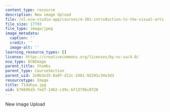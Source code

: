 ```yaml
---
content_type: resource
description: New image Upload
file: /ol-ocw-studio-app/courses/4-301-introduction-to-the-visual-arts-spring-2007/b76695d37ed71462c39cbf13796c0f20_T1dahya.jpg
file_size: 17793
file_type: image/jpeg
image_metadata:
  caption: ''
  credit: ''
  image-alt: ''
learning_resource_types: []
license: https://creativecommons.org/licenses/by-nc-sa/4.0/
ocw_type: OCWImage
parent_title: thumbs
parent_type: CourseSection
parent_uid: 2e9b3e35-8a0f-d12c-2481-92291c34e3d3
resourcetype: Image
title: T1dahya.jpg
uid: b76695d3-7ed7-1462-c39c-bf13796c0f20
---
```

New image Upload